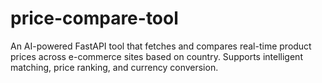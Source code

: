 # price-compare-tool
An AI-powered FastAPI tool that fetches and compares real-time product prices across e-commerce sites based on country. Supports intelligent matching, price ranking, and currency conversion.
